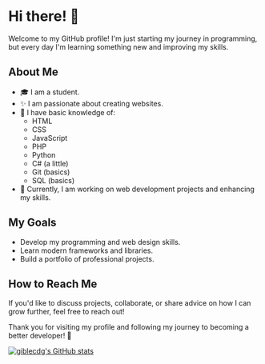 # Hi there! 👋

Welcome to my GitHub profile! 
I'm just starting my journey in programming, but every day I'm learning something new and improving my skills. 

## About Me
- 🎓 I am a student.
- ✨ I am passionate about creating websites.
- 🔧 I have basic knowledge of:
  - HTML
  - CSS
  - JavaScript
  - PHP
  - Python
  - C# (a little)
  - Git (basics)
  - SQL (basics)
- 🔄 Currently, I am working on web development projects and enhancing my skills.

## My Goals
- Develop my programming and web design skills.
- Learn modern frameworks and libraries.
- Build a portfolio of professional projects.

## How to Reach Me
If you'd like to discuss projects, collaborate, or share advice on how I can grow further, feel free to reach out! 

Thank you for visiting my profile and following my journey to becoming a better developer! 🌟

[![giblecdg's GitHub stats](https://github-readme-stats.vercel.app/api?username=giblecdg)](https://github.com/anuraghazra/github-readme-stats)
